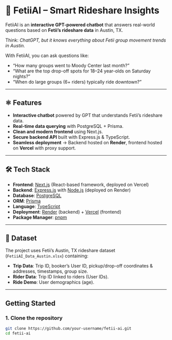 # 🚐 FetiiAI – Smart Rideshare Insights

FetiiAI is an **interactive GPT-powered chatbot** that answers real-world questions based on **Fetii’s rideshare data** in Austin, TX.

Think: *ChatGPT, but it knows everything about Fetii group movement trends in Austin.*

With FetiiAI, you can ask questions like:
- “How many groups went to Moody Center last month?”
- “What are the top drop-off spots for 18–24 year-olds on Saturday nights?”
- “When do large groups (6+ riders) typically ride downtown?”

---

## ⚛️ Features
- **Interactive chatbot** powered by GPT that understands Fetii’s rideshare data.  
- **Real-time data querying** with PostgreSQL + Prisma.  
- **Clean and modern frontend** using Next.js.  
- **Secure backend API** built with Express.js & TypeScript.  
- **Seamless deployment** → Backend hosted on **Render**, frontend hosted on **Vercel** with proxy support.  

---

## 🛠 Tech Stack
- **Frontend**: [Next.js](https://nextjs.org/) (React-based framework, deployed on Vercel)  
- **Backend**: [Express.js](https://expressjs.com/) with [Node.js](https://nodejs.org/) (deployed on Render)  
- **Database**: [PostgreSQL](https://www.postgresql.org/)  
- **ORM**: [Prisma](https://www.prisma.io/)  
- **Language**: [TypeScript](https://www.typescriptlang.org/)  
- **Deployment**: [Render](https://render.com/) (backend) + [Vercel](https://vercel.com/) (frontend)  
- **Package Manager**: [pnpm](https://pnpm.io/)  

---

## 📂 Dataset
The project uses Fetii’s Austin, TX rideshare dataset (`FetiiAI_Data_Austin.xlsx`) containing:
- **Trip Data**: Trip ID, booker’s User ID, pickup/drop-off coordinates & addresses, timestamps, group size.  
- **Rider Data**: Trip ID linked to riders (User IDs).  
- **Ride Demo**: User demographics (age).  

---

##  Getting Started

### 1. Clone the repository
```bash
git clone https://github.com/your-username/fetii-ai.git
cd fetii-ai

